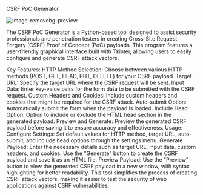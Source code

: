 CSRF PoC Generator

![image-removebg-preview](https://github.com/imadeapancake/CSRF-PoC-Generator/assets/104873442/2e1f2a4c-eb53-413d-ac99-400b4193071d)



The CSRF PoC Generator is a Python-based tool designed to assist security professionals and penetration testers in creating Cross-Site Request Forgery (CSRF) Proof of Concept (PoC) payloads. This program features a user-friendly graphical interface built with Tkinter, allowing users to easily configure and generate CSRF attack vectors.

Key Features:
HTTP Method Selection: Choose between various HTTP methods (POST, GET, HEAD, PUT, DELETE) for your CSRF payload.
Target URL: Specify the target URL where the CSRF request will be sent.
Input Data: Enter key-value pairs for the form data to be submitted with the CSRF request.
Custom Headers and Cookies: Include custom headers and cookies that might be required for the CSRF attack.
Auto-submit Option: Automatically submit the form when the payload is loaded.
Include Head Option: Option to include or exclude the HTML head section in the generated payload.
Preview and Generate: Preview the generated CSRF payload before saving it to ensure accuracy and effectiveness.
Usage:
Configure Settings: Set default values for HTTP method, target URL, auto-submit, and include head options through the settings menu.
Generate Payload: Enter the necessary details such as target URL, input data, custom headers, and cookies. Use the "Generate" button to create the CSRF payload and save it as an HTML file.
Preview Payload: Use the "Preview" button to view the generated CSRF payload in a new window, with syntax highlighting for better readability.
This tool simplifies the process of creating CSRF attack vectors, making it easier to test the security of web applications against CSRF vulnerabilities.
